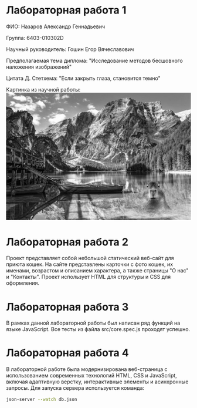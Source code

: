 # Лабораторная работа 1

ФИО: Назаров Александр Геннадьевич

Группа: 6403-010302D

Научный руководитель: Гошин Егор Вячеславович

Предполагаемая тема диплома: "Исследование методов бесшовного наложения изображений"

Цитата Д. Стетхема: "Если закрыть глаза, становится темно"

Картинка из научной работы:
![combined.png](combined.png)

# Лабораторная работа 2

Проект представляет собой небольшой статический веб-сайт для приюта кошек. На сайте представлены карточки с фото кошек, их именами, возрастом и описанием характера, а также страницы "О нас" и "Контакты". Проект использует HTML для структуры и CSS для оформления.

# Лабораторная работа 3

В рамках данной лабораторной работы был написан ряд функций на языке JavaScript. Все тесты из файла src/core.spec.js проходят успешно.

# Лабораторная работа 4

В лабораторной работе была модернизирована веб-страница с использованием современных технологий HTML, CSS и JavaScript, включая адаптивную верстку, интерактивные элементы и асинхронные запросы. Для запуска сервера используется команда:
```bash
json-server --watch db.json
```
